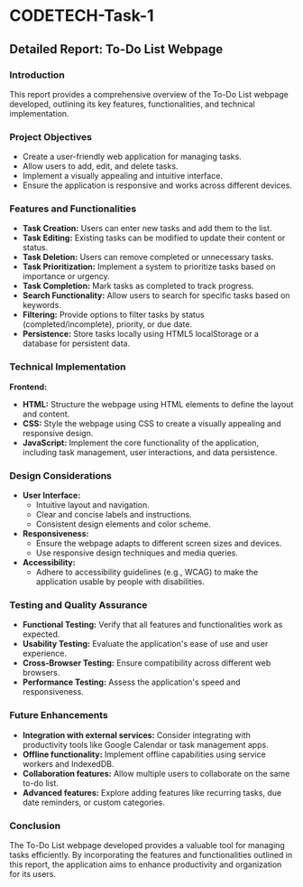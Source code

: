 # CODETECH-Task-1
## Detailed Report: To-Do List Webpage

### Introduction
This report provides a comprehensive overview of the To-Do List webpage developed, outlining its key features, functionalities, and technical implementation.

### Project Objectives
* Create a user-friendly web application for managing tasks.
* Allow users to add, edit, and delete tasks.
* Implement a visually appealing and intuitive interface.
* Ensure the application is responsive and works across different devices.

### Features and Functionalities
* **Task Creation:** Users can enter new tasks and add them to the list.
* **Task Editing:** Existing tasks can be modified to update their content or status.
* **Task Deletion:** Users can remove completed or unnecessary tasks.
* **Task Prioritization:** Implement a system to prioritize tasks based on importance or urgency.
* **Task Completion:** Mark tasks as completed to track progress.
* **Search Functionality:** Allow users to search for specific tasks based on keywords.
* **Filtering:** Provide options to filter tasks by status (completed/incomplete), priority, or due date.
* **Persistence:** Store tasks locally using HTML5 localStorage or a database for persistent data.

### Technical Implementation
**Frontend:**
* **HTML:** Structure the webpage using HTML elements to define the layout and content.
* **CSS:** Style the webpage using CSS to create a visually appealing and responsive design.
* **JavaScript:** Implement the core functionality of the application, including task management, user interactions, and data persistence.

### Design Considerations
* **User Interface:**
  * Intuitive layout and navigation.
  * Clear and concise labels and instructions.
  * Consistent design elements and color scheme.
* **Responsiveness:**
  * Ensure the webpage adapts to different screen sizes and devices.
  * Use responsive design techniques and media queries.
* **Accessibility:**
  * Adhere to accessibility guidelines (e.g., WCAG) to make the application usable by people with disabilities.

### Testing and Quality Assurance
* **Functional Testing:** Verify that all features and functionalities work as expected.
* **Usability Testing:** Evaluate the application's ease of use and user experience.
* **Cross-Browser Testing:** Ensure compatibility across different web browsers.
* **Performance Testing:** Assess the application's speed and responsiveness.

### Future Enhancements
* **Integration with external services:** Consider integrating with productivity tools like Google Calendar or task management apps.
* **Offline functionality:** Implement offline capabilities using service workers and IndexedDB.
* **Collaboration features:** Allow multiple users to collaborate on the same to-do list.
* **Advanced features:** Explore adding features like recurring tasks, due date reminders, or custom categories.


### Conclusion
The To-Do List webpage developed provides a valuable tool for managing tasks efficiently. By incorporating the features and functionalities outlined in this report, the application aims to enhance productivity and organization for its users.


